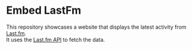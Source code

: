 # Embed LastFm

This repository showcases a website that displays the latest activity from [Last.fm](https://www.last.fm/).  
It uses the [Last.fm API](https://www.last.fm/api) to fetch the data.
